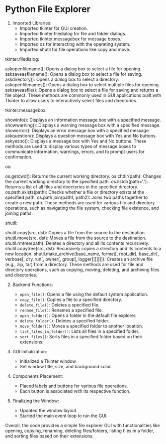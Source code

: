 # Python File Explorer

1. Imported Libraries:
   - Imported tkinter for GUI creation.
   - Imported tkinter.filedialog for file and folder dialogs.
   - Imported tkinter.messagebox for message boxes.
   - Imported os for interacting with the operating system.
   - Imported shutil for file operations like copy and move.

tkinter.filedialog:

askopenfilename(): Opens a dialog box to select a file for opening.
asksaveasfilename(): Opens a dialog box to select a file for saving.
askdirectory(): Opens a dialog box to select a directory.
askopenfilenames(): Opens a dialog box to select multiple files for opening.
asksaveasfile(): Opens a dialog box to select a file for saving and returns a file object.
These methods are commonly used in GUI applications built with Tkinter to allow users to interactively select files and directories.

tkinter.messagebox:

showinfo(): Displays an information message box with a specified message.
showwarning(): Displays a warning message box with a specified message.
showerror(): Displays an error message box with a specified message.
askquestion(): Displays a question message box with Yes and No buttons.
askyesno(): Displays a message box with Yes and No buttons.
These methods are used to display various types of message boxes to communicate information, warnings, errors, and to prompt users for confirmation.

os:

os.getcwd(): Returns the current working directory.
os.chdir(path): Changes the current working directory to the specified path.
os.listdir(path='.'): Returns a list of all files and directories in the specified directory.
os.path.exists(path): Checks whether a file or directory exists at the specified path.
os.path.join(path1, path2): Joins two paths together to create a new path.
These methods are used for various file and directory operations, such as navigating the file system, checking file existence, and joining paths.

shutil:

shutil.copy(src, dst): Copies a file from the source to the destination.
shutil.move(src, dst): Moves a file from the source to the destination.
shutil.rmtree(path): Deletes a directory and all its contents recursively.
shutil.copytree(src, dst): Recursively copies a directory and its contents to a new location.
shutil.make_archive(base_name, format[, root_dir[, base_dir[, verbose[, dry_run[, owner[, group[, logger]]]]]]]): Creates an archive file (e.g., zip, tar) from a directory.
These methods are used for file and directory operations, such as copying, moving, deleting, and archiving files and directories.

2. Backend Functions:
   - `open_file()`: Opens a file using the default system application.
   - `copy_file()`: Copies a file to a specified directory.
   - `delete_file()`: Deletes a specified file.
   - `rename_file()`: Renames a specified file.
   - `open_folder()`: Opens a folder in the default file explorer.
   - `delete_folder()`: Deletes a specified folder.
   - `move_folder()`: Moves a specified folder to another location.
   - `list_files_in_folder()`: Lists all files in a specified folder.
   - `sort_files()`: Sorts files in a specified folder based on their extensions.

3. GUI Initialization:
   - Initialized a Tkinter window.
   - Set window title, size, and background color.

4. Components Placement:
   - Placed labels and buttons for various file operations.
   - Each button is associated with its respective function.

5. Finalizing the Window:
   - Updated the window layout.
   - Started the main event loop to run the GUI.

Overall, the code provides a simple file explorer GUI with functionalities like opening, copying, renaming, deleting files/folders, listing files in a folder, and sorting files based on their extensions.
